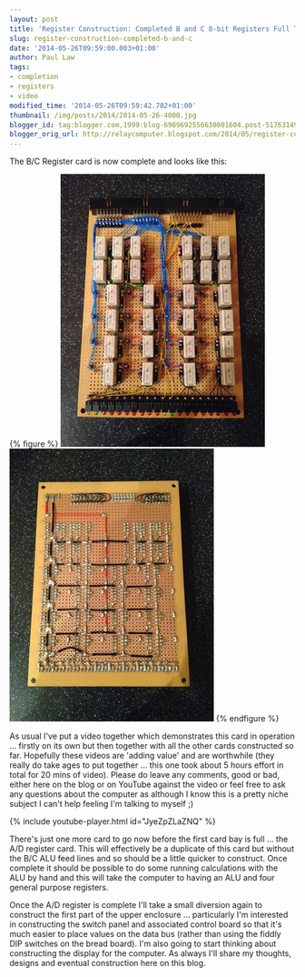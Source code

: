 ```yaml
---
layout: post
title: 'Register Construction: Completed B and C 8-bit Registers Full Test'
slug: register-construction-completed-b-and-c
date: '2014-05-26T09:59:00.003+01:00'
author: Paul Law
tags:
- completion
- registers
- video
modified_time: '2014-05-26T09:59:42.782+01:00'
thumbnail: /img/posts/2014/2014-05-26-4000.jpg
blogger_id: tag:blogger.com,1999:blog-6989692556630001604.post-5176314973058528418
blogger_orig_url: http://relaycomputer.blogspot.com/2014/05/register-construction-completed-b-and-c.html
---
```


The B/C Register card is now complete and looks like this:

{% figure %}
![Completed B/C Register Card (front)](/assets/img/posts/2014/2014-05-26-0000.jpg)
![Completed B/C Register Card (back)](/assets/img/posts/2014/2014-05-26-0001.jpg)
{% endfigure %}

As 
usual I've put a video together which demonstrates this card in operation ... 
firstly on its own but then together with all the other cards constructed so 
far. Hopefully these videos are 'adding value' and are worthwhile (they really 
do take ages to put together ... this one took about 5 hours effort in total 
for 20 mins of video). Please do leave any comments, good or bad, either here 
on the blog or on YouTube against the video or feel free to ask any questions 
about the computer as although I know this is a pretty niche subject I can't 
help feeling I'm talking to myself ;)

{% include youtube-player.html id="JyeZpZLaZNQ" %}

There's just one more card to go now before the first card bay is full 
... the A/D register card. This will effectively be a duplicate of this card 
but without the B/C ALU feed lines and so should be a little quicker to 
construct. Once complete it should be possible to do some running calculations 
with the ALU by hand and this will take the computer to having an ALU and four 
general purpose registers.

Once the A/D register is complete I'll 
take a small diversion again to construct the first part of the upper 
enclosure ... particularly I'm interested in constructing the switch panel and 
associated control board so that it's much easier to place values on the data 
bus (rather than using the fiddly DIP switches on the bread board). I'm also 
going to start thinking about constructing the display for the computer. As 
always I'll share my thoughts, designs and eventual construction here on this 
blog. 
